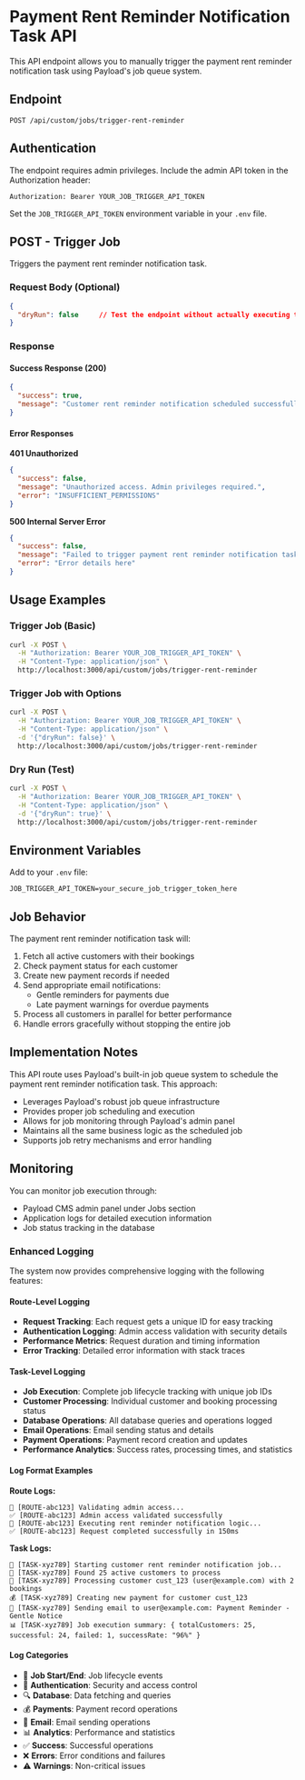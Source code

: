 # Payment Rent Reminder Notification Task API

This API endpoint allows you to manually trigger the payment rent reminder notification task using Payload's job queue system.

## Endpoint

```
POST /api/custom/jobs/trigger-rent-reminder
```

## Authentication

The endpoint requires admin privileges. Include the admin API token in the Authorization header:

```
Authorization: Bearer YOUR_JOB_TRIGGER_API_TOKEN
```

Set the `JOB_TRIGGER_API_TOKEN` environment variable in your `.env` file.

## POST - Trigger Job

Triggers the payment rent reminder notification task.

### Request Body (Optional)

```json
{
  "dryRun": false     // Test the endpoint without actually executing the job
}
```

### Response

#### Success Response (200)
```json
{
  "success": true,
  "message": "Customer rent reminder notification scheduled successfully"
}
```

#### Error Responses

**401 Unauthorized**
```json
{
  "success": false,
  "message": "Unauthorized access. Admin privileges required.",
  "error": "INSUFFICIENT_PERMISSIONS"
}
```

**500 Internal Server Error**
```json
{
  "success": false,
  "message": "Failed to trigger payment rent reminder notification task.",
  "error": "Error details here"
}
```

## Usage Examples

### Trigger Job (Basic)
```bash
curl -X POST \
  -H "Authorization: Bearer YOUR_JOB_TRIGGER_API_TOKEN" \
  -H "Content-Type: application/json" \
  http://localhost:3000/api/custom/jobs/trigger-rent-reminder
```

### Trigger Job with Options
```bash
curl -X POST \
  -H "Authorization: Bearer YOUR_JOB_TRIGGER_API_TOKEN" \
  -H "Content-Type: application/json" \
  -d '{"dryRun": false}' \
  http://localhost:3000/api/custom/jobs/trigger-rent-reminder
```

### Dry Run (Test)
```bash
curl -X POST \
  -H "Authorization: Bearer YOUR_JOB_TRIGGER_API_TOKEN" \
  -H "Content-Type: application/json" \
  -d '{"dryRun": true}' \
  http://localhost:3000/api/custom/jobs/trigger-rent-reminder
```

## Environment Variables

Add to your `.env` file:

```env
JOB_TRIGGER_API_TOKEN=your_secure_job_trigger_token_here
```

## Job Behavior

The payment rent reminder notification task will:

1. Fetch all active customers with their bookings
2. Check payment status for each customer
3. Create new payment records if needed
4. Send appropriate email notifications:
   - Gentle reminders for payments due
   - Late payment warnings for overdue payments
5. Process all customers in parallel for better performance
6. Handle errors gracefully without stopping the entire job

## Implementation Notes

This API route uses Payload's built-in job queue system to schedule the payment rent reminder notification task. This approach:
- Leverages Payload's robust job queue infrastructure
- Provides proper job scheduling and execution
- Allows for job monitoring through Payload's admin panel
- Maintains all the same business logic as the scheduled job
- Supports job retry mechanisms and error handling

## Monitoring

You can monitor job execution through:
- Payload CMS admin panel under Jobs section
- Application logs for detailed execution information
- Job status tracking in the database

### Enhanced Logging

The system now provides comprehensive logging with the following features:

#### Route-Level Logging
- **Request Tracking**: Each request gets a unique ID for easy tracking
- **Authentication Logging**: Admin access validation with security details
- **Performance Metrics**: Request duration and timing information
- **Error Tracking**: Detailed error information with stack traces

#### Task-Level Logging
- **Job Execution**: Complete job lifecycle tracking with unique job IDs
- **Customer Processing**: Individual customer and booking processing status
- **Database Operations**: All database queries and operations logged
- **Email Operations**: Email sending status and details
- **Payment Operations**: Payment record creation and updates
- **Performance Analytics**: Success rates, processing times, and statistics

#### Log Format Examples

**Route Logs:**
```
🔐 [ROUTE-abc123] Validating admin access...
✅ [ROUTE-abc123] Admin access validated successfully
🚀 [ROUTE-abc123] Executing rent reminder notification logic...
✅ [ROUTE-abc123] Request completed successfully in 150ms
```

**Task Logs:**
```
🚀 [TASK-xyz789] Starting customer rent reminder notification job...
👥 [TASK-xyz789] Found 25 active customers to process
👤 [TASK-xyz789] Processing customer cust_123 (user@example.com) with 2 bookings
💰 [TASK-xyz789] Creating new payment for customer cust_123
📧 [TASK-xyz789] Sending email to user@example.com: Payment Reminder - Gentle Notice
📊 [TASK-xyz789] Job execution summary: { totalCustomers: 25, successful: 24, failed: 1, successRate: "96%" }
```

#### Log Categories
- 🚀 **Job Start/End**: Job lifecycle events
- 🔐 **Authentication**: Security and access control
- 🔍 **Database**: Data fetching and queries
- 💰 **Payments**: Payment record operations
- 📧 **Email**: Email sending operations
- 📊 **Analytics**: Performance and statistics
- ✅ **Success**: Successful operations
- ❌ **Errors**: Error conditions and failures
- ⚠️ **Warnings**: Non-critical issues
